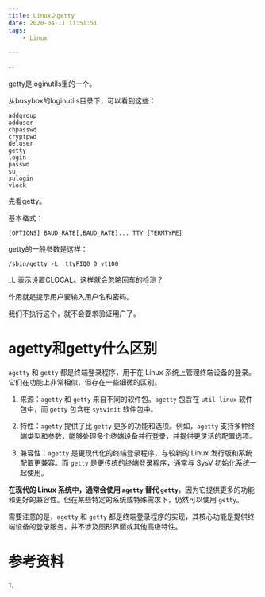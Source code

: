 ```yaml
---
title: Linux之getty
date: 2020-04-11 11:51:51
tags:
	- Linux

---
```


--

getty是loginutils里的一个。

从busybox的loginutils目录下，可以看到这些：

```
addgroup
adduser
chpasswd
cryptpwd
deluser
getty
login
passwd
su
sulogin
vlock
```

先看getty。

基本格式：

```
[OPTIONS] BAUD_RATE[,BAUD_RATE]... TTY [TERMTYPE]
```



getty的一般参数是这样：

```
/sbin/getty -L  ttyFIQ0 0 vt100
```

_L 表示设置CLOCAL。这样就会忽略回车的检测？

作用就是提示用户要输入用户名和密码。

我们不执行这个，就不会要求验证用户了。



# agetty和getty什么区别

`agetty` 和 `getty` 都是终端登录程序，用于在 Linux 系统上管理终端设备的登录。它们在功能上非常相似，但存在一些细微的区别。

1. 来源：`agetty` 和 `getty` 来自不同的软件包。`agetty` 包含在 `util-linux` 软件包中，而 `getty` 包含在 `sysvinit` 软件包中。

2. 特性：`agetty` 提供了比 `getty` 更多的功能和选项。例如，`agetty` 支持多种终端类型和参数，能够处理多个终端设备并行登录，并提供更灵活的配置选项。

3. 兼容性：`agetty` 是更现代化的终端登录程序，与较新的 Linux 发行版和系统配置更兼容。而 `getty` 是更传统的终端登录程序，通常与 SysV 初始化系统一起使用。

**在现代的 Linux 系统中，通常会使用 `agetty` 替代 `getty`**，因为它提供更多的功能和更好的兼容性。但在某些特定的系统或特殊需求下，仍然可以使用 `getty`。

需要注意的是，`agetty` 和 `getty` 都是终端登录程序的实现，其核心功能是提供终端设备的登录服务，并不涉及图形界面或其他高级特性。



# 参考资料

1、

